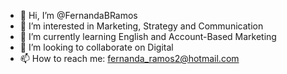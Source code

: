 - 👋 Hi, I’m @FernandaBRamos
- 👀 I’m interested in Marketing, Strategy and Communication
- 🌱 I’m currently learning English and Account-Based Marketing
- 💞️ I’m looking to collaborate on Digital
- 📫 How to reach me: fernanda_ramos2@hotmail.com

<!---
FernandaBRamos/FernandaBRamos is a ✨ special ✨ repository because its `README.md` (this file) appears on your GitHub profile.
You can click the Preview link to take a look at your changes.
--->
